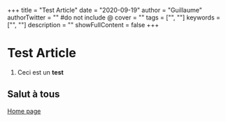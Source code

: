 +++
title = "Test Article"
date = "2020-09-19"
author = "Guillaume"
authorTwitter = "" #do not include @
cover = ""
tags = ["", ""]
keywords = ["", ""]
description = ""
showFullContent = false
+++

# Test Article

1. Ceci est un __test__

## Salut à tous

[Home page](/)

```js

```